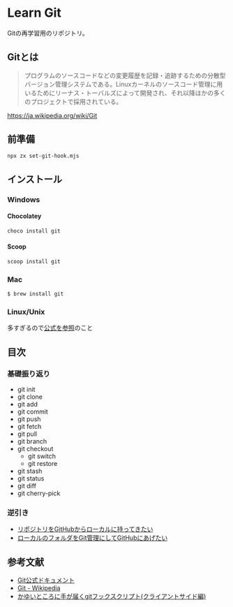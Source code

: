 # Learn Git
Gitの再学習用のリポジトリ。

## Gitとは
> プログラムのソースコードなどの変更履歴を記録・追跡するための分散型バージョン管理システムである。Linuxカーネルのソースコード管理に用いるためにリーナス・トーバルズによって開発され、それ以降ほかの多くのプロジェクトで採用されている。

https://ja.wikipedia.org/wiki/Git

## 前準備
``` bash
npx zx set-git-hook.mjs
```

## インストール
### Windows
#### Chocolatey
``` powershell
choco install git
```
#### Scoop
``` powershell
scoop install git
```

### Mac
``` bash
$ brew install git
```

### Linux/Unix
多すぎるので[公式を参照](https://git-scm.com/download/linux)のこと

## 目次
### 基礎振り返り
- git init
- git clone
- git add
- git commit
- git push
- git fetch
- git pull
- git branch
- git checkout
  - git switch
  - git restore
- git stash
- git status
- git diff
- git cherry-pick

### 逆引き
- [リポジトリをGitHubからローカルに持ってきたい](./usecase/#リポジトリをGitHubからローカルに持ってきたい)
- [ローカルのフォルダをGit管理にしてGitHubにあげたい](./usecase/#ローカルのフォルダをGit管理にしてGitHubにあげたい)

## 参考文献
- [Git公式ドキュメント](https://git-scm.com/docs)
- [Git - Wikipedia](https://ja.wikipedia.org/wiki/Git)
- [かゆいところに手が届くgitフックスクリプト(クライアントサイド編)](https://www.unitrust.co.jp/2426)
